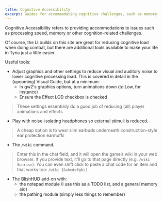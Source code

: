 ```yaml
---
title: Cognitive Accessibility
excerpt: Guides for accommodating cognitive challenges, such as memory, processing speed, etc
---
```


Cognitive Accessibility refers to providing accommodations to issues such as processing speed, memory or other cognition-related challenges.

Of course, the LI builds on this site are great for reducing cognitive load when doing combat, but there are additional tools available to make your life in Tyria just a little easier.

Useful tools:

- Adjust graphics and other settings to reduce visual and auditory noise to lower cognitive processing load. This is covered in detail in the (upcoming) Visual Guide, but at a minimum:
  - In gw2's graphics options, turn animations down (to Low, for instance)
  - Ensure the Effect LOD checkbox is checked
> These settings essentially do a good job of reducing (all) player animations and effects

- Play with noise-isolating headphones so external stimuli is reduced.
> A cheap option is to wear slim earbuds underneath construction-style ear protection earmuffs

- The `/wiki` command.
> Enter this in the chat field, and it will open the game’s wiki in your web browser. If you provide text, it’ll go to that page directly (e.g. `/wiki Sunrise`). You can even shift click to paste a chat code for an item and that works too: `/wiki [&abcdefghi]`

- The [BlishHUD](https://blishhud.com) add-on with:
  - the notepad module (I use this as a TODO list, and a general memory aid)
  - the pathing module (simply less things to remember)

